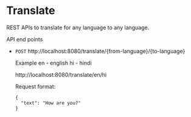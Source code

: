 # Translate

REST APIs to translate for any language to any language.

API end points 
- `POST` http://localhost:8080/translate/{from-language}/{to-language}

  Example
  en - english
  hi - hindi 

  http://localhost:8080/translate/en/hi

  Request format:
  ```
  {
    "text": "How are you?"
  }
  ```

